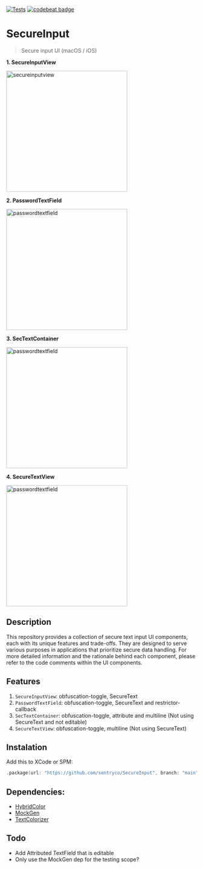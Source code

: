 [![Tests](https://github.com/sentryco/SecureInput/actions/workflows/Tests.yml/badge.svg)](https://github.com/sentryco/SecureInput/actions/workflows/Tests.yml)
[![codebeat badge](https://codebeat.co/badges/2a87ea47-ffe8-4147-abdd-1d12a1fda9c5)](https://codebeat.co/projects/github-com-sentryco-secureinput-main)

# SecureInput

> Secure input UI (macOS / iOS)

**1. SecureInputView**    

<img width="320" alt="secureinputview" src="https://s1.gifyu.com/images/SOJ0b.gif">

**2. PasswordTextField**  

<img width="320" alt="passwordtextfield" src="https://s1.gifyu.com/images/SOJ02.gif">

**3. SecTextContainer**  

<img width="320" alt="passwordtextfield" src="https://s11.gifyu.com/images/SOJ0K.gif">

**4. SecureTextView**  

<img width="320" alt="passwordtextfield" src="https://s1.gifyu.com/images/SOJ0H.gif">

## Description

This repository provides a collection of secure text input UI components, each with its unique features and trade-offs. They are designed to serve various purposes in applications that prioritize secure data handling. For more detailed information and the rationale behind each component, please refer to the code comments within the UI components.

## Features

1. `SecureInputView`: obfuscation-toggle, SecureText
2. `PasswordTextField`: obfuscation-toggle, SecureText and restrictor-callback
3. `SecTextContainer`: obfuscation-toggle, attribute and multiline (Not using SecureText and not editable)
4. `SecureTextView`: obfuscation-toggle, multiline (Not using SecureText)

## Instalation

Add this to XCode or SPM:

```swift
.package(url: "https://github.com/sentryco/SecureInput", branch: "main")
```

## Dependencies:
- [HybridColor](https://github.com/sentryco/HybridColor)
- [MockGen](https://github.com/sentryco/MockGen)
- [TextColorizer](https://github.com/sentryco/TextColorizer)

## Todo

- Add Attributed TextField that is editable
- Only use the MockGen dep for the testing scope?
